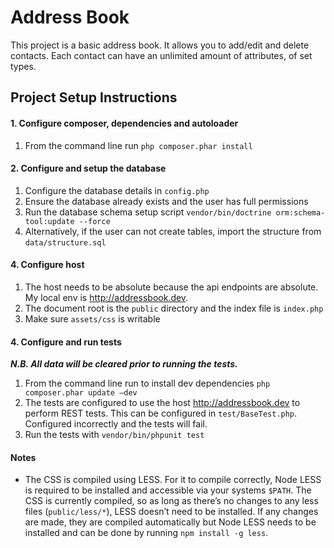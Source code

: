 # Address Book

This project is a basic address book. It allows you to add/edit and delete contacts. Each contact can have an unlimited amount of attributes, of set types.

## Project Setup Instructions

#### 1. Configure composer, dependencies and autoloader

1. From the command line run `php composer.phar install`

 
#### 2. Configure and setup the database

1. Configure the database details in `config.php`
2. Ensure the database already exists and the user has full permissions
2. Run the database schema setup script `vendor/bin/doctrine orm:schema-tool:update --force`
3. Alternatively, if the user can not create tables, import the structure from `data/structure.sql`


#### 4. Configure host

1. The host needs to be absolute because the api endpoints are absolute. My local env is http://addressbook.dev.
2. The document root is the `public` directory and the index file is `index.php`
3. Make sure `assets/css` is writable
 


#### 4. Configure and run tests
***N.B. All data will be cleared prior to running the tests.***

1. From the command line run to install dev dependencies `php composer.phar update —dev`
2. The tests are configured to use the host http://addressbook.dev to perform REST tests. This can be configured in `test/BaseTest.php`. Configured incorrectly and the tests will fail.
3. Run the tests with `vendor/bin/phpunit test`


#### Notes

 - The CSS is compiled using LESS. For it to compile correctly, Node LESS is required to be installed and accessible via your systems `$PATH`. The CSS is currently compiled, so as long as there’s no changes to any less files (`public/less/*`), LESS doesn’t need to be installed. If any changes are made, they are compiled automatically but Node LESS needs to be installed and can be done by running `npm install -g less`.



